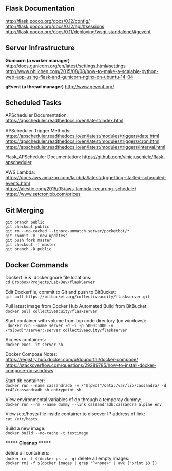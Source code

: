 Flask Documentation
-------------------
http://flask.pocoo.org/docs/0.12/config/  
http://flask.pocoo.org/docs/0.12/api/#sessions  
http://flask.pocoo.org/docs/0.11/deploying/wsgi-standalone/#gevent  

Server Infrastructure
---------------------
__Gunicorn (a worker manager)__
http://docs.gunicorn.org/en/latest/settings.html#settings
http://www.philchen.com/2015/08/08/how-to-make-a-scalable-python-web-app-using-flask-and-gunicorn-nginx-on-ubuntu-14-04

__gEvent (a thread manager)__
http://www.gevent.org/

Scheduled Tasks
---------------
APScheduler Documentation:  
https://apscheduler.readthedocs.io/en/latest/index.html

APScheduler Trigger Methods:  
https://apscheduler.readthedocs.io/en/latest/modules/triggers/date.html  
https://apscheduler.readthedocs.io/en/latest/modules/triggers/cron.html  
https://apscheduler.readthedocs.io/en/latest/modules/triggers/interval.html  

Flask_APScheduler Documentation:
https://github.com/viniciuschiele/flask-apscheduler  

AWS Lambda:    
https://docs.aws.amazon.com/lambda/latest/dg/getting-started-scheduled-events.html  
https://alestic.com/2015/05/aws-lambda-recurring-schedule/  
https://www.setcronjob.com/prices  

Git Merging
-----------
```
git branch public
git checkout public
git rm --no-cached --ignore-unmatch server/pocketbot/*
git commit -m 'new updates'
git push fork master
git checkout -f master
git branch -D public
```
Docker Commands
---------------
Dockerfile & .dockerignore file locations:  
```cd Dropbox/Projects/Lab/Dev/flaskServer```

Edit Dockerfile, commit to Git and push to BitBucket:  
```git pull https://bitbucket.org/collectiveacuity/flaskserver.git```

Pull latest image from Docker Hub Automated Build from BitBucket:  
```docker pull collectiveacuity/flaskserver```

Start container with volume from top code directory (on windows):  
``` docker run --name server -d -i -p 5000:5000 -v /"$(pwd)"/server:/server collectiveacuity/flaskserver```

Access containers:  
```docker exec -it server sh```

Docker Compose Notes:  
https://registry.hub.docker.com/u/dduportal/docker-compose/  
https://stackoverflow.com/questions/29289785/how-to-install-docker-compose-on-windows

Start db container:  
```docker run --name cassandradb -v /"$(pwd)"/data:/var/lib/cassandra/ -d rc42/cassandradb sh entrypoint.sh```

View environmental variables of db through a temporay dummy:  
```docker run --rm --name dummy --link cassandradb:cassandra alpine env```

View /etc/hosts file inside container to discover IP address of link:  
```cat /etc/hosts```

Build a new image:  
```docker build --no-cache -t testimage```

__***** Cleanup *****__  

delete all containers:  
```docker rm -f $(docker ps -a -q)```
delete all empty images:  
```docker rmi -f $(docker images | grep "^<none>" | awk {'print $3'})```

